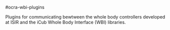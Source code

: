 #ocra-wbi-plugins

Plugins for communicating bewtween the whole body controllers developed at ISIR and the iCub Whole Body Interface (WBI) libraries. 
